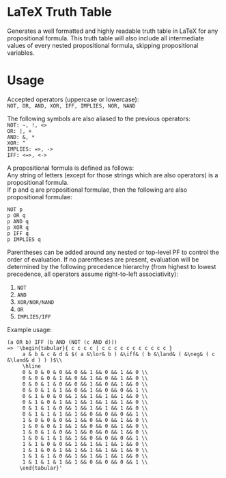 # LaTeX Truth Table
Generates a well formatted and highly readable truth table in LaTeX for any propositional formula. This truth table will also include all intermediate values of every nested propositional formula, skipping propositional variables.

# Usage
Accepted operators (uppercase or lowercase):  
`NOT, OR, AND, XOR, IFF, IMPLIES, NOR, NAND`

The following symbols are also aliased to the previous operators:  
`NOT: ~, !, <>`  
`OR: |, +`  
`AND: &, *`  
`XOR: ^`  
`IMPLIES: =>, ->`  
`IFF: <=>, <->`  

A propositional formula is defined as follows:  
Any string of letters (except for those strings which are also operators) is a propositional formula.  
If p and q are propositional formulae, then the following are also propositional formulae:
```
NOT p
p OR q
p AND q
p XOR q
p IFF q
p IMPLIES q
```
Parentheses can be added around any nested or top-level PF to control the order of evaluation. If no parentheses are present, evaluation will be determined by the following precedence hierarchy (from highest to lowest precedence, all operators assume right-to-left associativity):
1. `NOT`  
2. `AND`  
3. `XOR/NOR/NAND`  
4. `OR`  
5. `IMPLIES/IFF`  


Example usage:  
```
(a OR b) IFF (b AND (NOT (c AND d)))
=> '\begin{tabular}{ c c c c | c c c c c c c c c c c }
	 a & b & c & d & $( a &\lor& b ) &\iff& ( b &\land& ( &\neg& ( c &\land& d ) ) )$\\ 
	 \hline 
	 0 & 0 & 0 & 0 && 0 && 1 && 0 && 1 && 0 \\ 
	 0 & 0 & 0 & 1 && 0 && 1 && 0 && 1 && 0 \\ 
	 0 & 0 & 1 & 0 && 0 && 1 && 0 && 1 && 0 \\ 
	 0 & 0 & 1 & 1 && 0 && 1 && 0 && 0 && 1 \\ 
	 0 & 1 & 0 & 0 && 1 && 1 && 1 && 1 && 0 \\ 
	 0 & 1 & 0 & 1 && 1 && 1 && 1 && 1 && 0 \\ 
	 0 & 1 & 1 & 0 && 1 && 1 && 1 && 1 && 0 \\ 
	 0 & 1 & 1 & 1 && 1 && 0 && 0 && 0 && 1 \\ 
	 1 & 0 & 0 & 0 && 1 && 0 && 0 && 1 && 0 \\ 
	 1 & 0 & 0 & 1 && 1 && 0 && 0 && 1 && 0 \\ 
	 1 & 0 & 1 & 0 && 1 && 0 && 0 && 1 && 0 \\ 
	 1 & 0 & 1 & 1 && 1 && 0 && 0 && 0 && 1 \\ 
	 1 & 1 & 0 & 0 && 1 && 1 && 1 && 1 && 0 \\ 
	 1 & 1 & 0 & 1 && 1 && 1 && 1 && 1 && 0 \\ 
	 1 & 1 & 1 & 0 && 1 && 1 && 1 && 1 && 0 \\ 
	 1 & 1 & 1 & 1 && 1 && 0 && 0 && 0 && 1 \\ 
    \end{tabular}'
```



